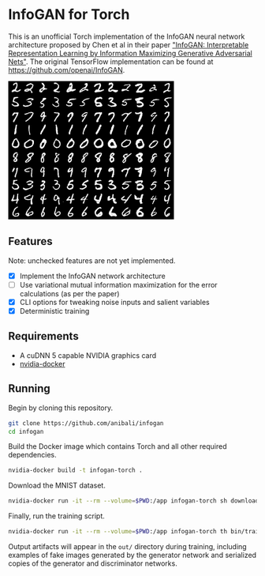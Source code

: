 # InfoGAN for Torch

This is an unofficial Torch implementation of the InfoGAN neural network
architecture proposed by Chen et al in their paper ["InfoGAN: Interpretable
Representation Learning by Information Maximizing Generative Adversarial
Nets"](http://arxiv.org/abs/1606.03657). The original TensorFlow implementation
can be found at https://github.com/openai/InfoGAN.

![Generated MNIST digits](images/generated_mnist_digits.png)

## Features

Note: unchecked features are not yet implemented.

* [x] Implement the InfoGAN network architecture
* [ ] Use variational mutual information maximization for the error calculations
      (as per the paper)
* [x] CLI options for tweaking noise inputs and salient variables
* [x] Deterministic training

## Requirements

* A cuDNN 5 capable NVIDIA graphics card
* [nvidia-docker](https://github.com/NVIDIA/nvidia-docker)

## Running

Begin by cloning this repository.

```sh
git clone https://github.com/anibali/infogan
cd infogan
```

Build the Docker image which contains Torch and all other required
dependencies.

```sh
nvidia-docker build -t infogan-torch .
```

Download the MNIST dataset.

```sh
nvidia-docker run -it --rm --volume=$PWD:/app infogan-torch sh download_mnist.sh
```

Finally, run the training script.

```sh
nvidia-docker run -it --rm --volume=$PWD:/app infogan-torch th bin/train_infogan.lua
```

Output artifacts will appear in the `out/` directory during training, including
examples of fake images generated by the generator network and serialized copies
of the generator and discriminator networks.
